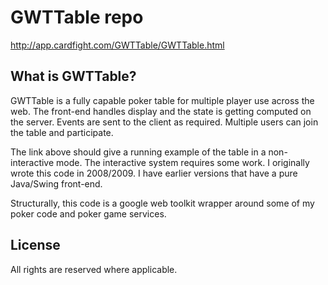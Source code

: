 # GWTTable repo

http://app.cardfight.com/GWTTable/GWTTable.html

## What is GWTTable?
GWTTable is a fully capable poker table for multiple player use across the web.  The front-end handles display and the state is getting computed on the server. Events are sent to the client as required.  Multiple users can join the table and participate.  

The link above should give a running example of the table in a non-interactive mode.  The interactive system requires some work.  I originally wrote this code in 2008/2009.   I have earlier versions that have a pure Java/Swing front-end.

Structurally, this code is a google web toolkit wrapper around some of my poker code and poker game services.  


## License 
All rights are reserved where applicable.


